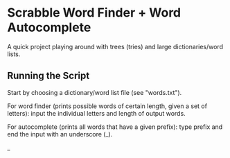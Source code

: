 # Scrabble Word Finder + Word Autocomplete

A quick project playing around with trees (tries) and large dictionaries/word lists.

## Running the Script

Start by choosing a dictionary/word list file (see "words.txt").

For word finder (prints possible words of certain length, given a set of letters): input the individual letters and length of output words.

For autocomplete (prints all words that have a given prefix): type prefix and end the input with an underscore (_).

_
